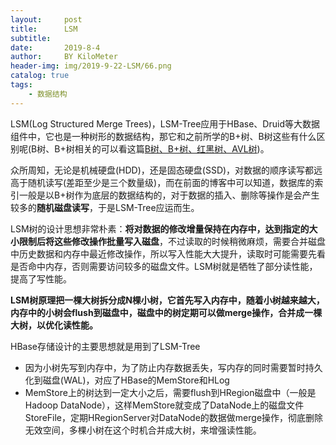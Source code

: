 ```yaml
---
layout:     post
title:      LSM
subtitle:   
date:       2019-8-4
author:     BY KiloMeter
header-img: img/2019-9-22-LSM/66.png
catalog: true
tags:
    - 数据结构
---
```

LSM(Log Structured Merge Trees)，LSM-Tree应用于HBase、Druid等大数据组件中，它也是一种树形的数据结构，那它和之前所学的B+树、B树这些有什么区别呢(B树、B+树相关的可以看这篇[B树、B+树、红黑树、AVL树](https://zhouyimian.github.io/2019/03/07/B%E6%A0%91-B+%E6%A0%91-%E7%BA%A2%E9%BB%91%E6%A0%91/))。

众所周知，无论是机械硬盘(HDD)，还是固态硬盘(SSD)，对数据的顺序读写都远高于随机读写(差距至少是三个数量级)，而在前面的博客中可以知道，数据库的索引一般是以B+树作为底层的数据结构的，对于数据的插入、删除等操作是会产生较多的**随机磁盘读写**，于是LSM-Tree应运而生。

LSM树的设计思想非常朴素：**将对数据的修改增量保持在内存中，达到指定的大小限制后将这些修改操作批量写入磁盘**，不过读取的时候稍微麻烦，需要合并磁盘中历史数据和内存中最近修改操作，所以写入性能大大提升，读取时可能需要先看是否命中内存，否则需要访问较多的磁盘文件。LSM树就是牺牲了部分读性能，提高了写性能。

**LSM树原理把一棵大树拆分成N棵小树，它首先写入内存中，随着小树越来越大，内存中的小树会flush到磁盘中，磁盘中的树定期可以做merge操作，合并成一棵大树，以优化读性能。**

HBase存储设计的主要思想就是用到了LSM-Tree

- 因为小树先写到内存中，为了防止内存数据丢失，写内存的同时需要暂时持久化到磁盘(WAL)，对应了HBase的MemStore和HLog
- MemStore上的树达到一定大小之后，需要flush到HRegion磁盘中（一般是Hadoop DataNode），这样MemStore就变成了DataNode上的磁盘文件StoreFile，定期HRegionServer对DataNode的数据做merge操作，彻底删除无效空间，多棵小树在这个时机合并成大树，来增强读性能。
